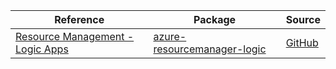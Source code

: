 | Reference | Package | Source |
|---|---|---|
|[Resource Management - Logic Apps](resourcemanager-logic-readme.md)|[azure-resourcemanager-logic](https://repo1.maven.org/maven2/com/azure/resourcemanager/azure-resourcemanager-logic)|[GitHub](https://github.com/Azure/azure-sdk-for-java)|
